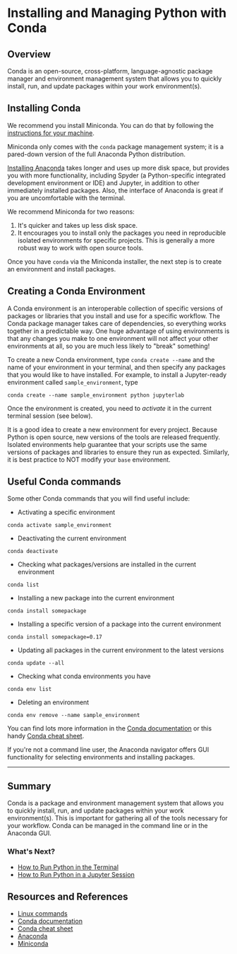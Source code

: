 # Installing and Managing Python with Conda

## Overview

Conda is an open-source, cross-platform, language-agnostic package manager and environment management system that allows you to quickly install, run, and update packages within your work environment(s).

## Installing Conda

We recommend you install Miniconda. You can do that by following the [instructions for your machine](https://docs.conda.io/en/latest/miniconda.html).

Miniconda only comes with the `conda` package management system; it is a pared-down version of the full Anaconda Python distribution.

[Installing Anaconda](https://docs.anaconda.com/anaconda/install/) takes longer and uses up more disk space, but provides you with more functionality, including Spyder (a Python-specific integrated development environment or IDE) and Jupyter, in addition to other immediately installed packages. Also, the interface of Anaconda is great if you are uncomfortable with the terminal.

We recommend Miniconda for two reasons:

1. It's quicker and takes up less disk space.
2. It encourages you to install only the packages you need in reproducible isolated environments for specific projects. This is generally a more robust way to work with open source tools.

Once you have `conda` via the Miniconda installer, the next step is to create an environment and install packages.

## Creating a Conda Environment

A Conda environment is an interoperable collection of specific versions of packages or libraries that you install and use for a specific workflow. The Conda package manager takes care of dependencies, so everything works together in a predictable way. One huge advantage of using environments is that any changes you make to one environment will not affect your other environments at all, so you are much less likely to "break" something!

To create a new Conda environment, type `conda create --name` and the name of your environment in your terminal, and then specify any packages that you would like to have installed. For example, to install a Jupyter-ready environment called `sample_environment`, type

```
conda create --name sample_environment python jupyterlab
```

Once the environment is created, you need to _activate_ it in the current terminal session (see below).

It is a good idea to create a new environment for every project. Because Python is open source, new versions of the tools are released frequently. Isolated environments help guarantee that your scripts use the same versions of packages and libraries to ensure they run as expected. Similarly, it is best practice to NOT modify your `base` environment.

## Useful Conda commands

Some other Conda commands that you will find useful include:

- Activating a specific environment

```
conda activate sample_environment
```

- Deactivating the current environment

```
conda deactivate
```

- Checking what packages/versions are installed in the current environment

```
conda list
```

- Installing a new package into the current environment

```
conda install somepackage
```

- Installing a specific version of a package into the current environment

```
conda install somepackage=0.17
```

- Updating all packages in the current environment to the latest versions

```
conda update --all
```

- Checking what conda environments you have

```
conda env list
```

- Deleting an environment

```
conda env remove --name sample_environment
```

You can find lots more information in the [Conda documentation](https://docs.conda.io/en/latest/) or this handy [Conda cheat sheet](https://docs.conda.io/projects/conda/en/latest/_downloads/843d9e0198f2a193a3484886fa28163c/conda-cheatsheet.pdf).

If you're not a command line user, the Anaconda navigator offers GUI functionality for selecting environments and installing packages.

---

## Summary

Conda is a package and environment management system that allows you to quickly install, run, and update packages within your work environment(s). This is important for gathering all of the tools necessary for your workflow. Conda can be managed in the command line or in the Anaconda GUI.

### What's Next?

- [How to Run Python in the Terminal](terminal.md)
- [How to Run Python in a Jupyter Session](jupyter.md)

## Resources and References

- [Linux commands](https://cheatography.com/davechild/cheat-sheets/linux-command-line/)
- [Conda documentation](https://docs.conda.io/en/latest/)
- [Conda cheat sheet](https://docs.conda.io/projects/conda/en/latest/_downloads/843d9e0198f2a193a3484886fa28163c/conda-cheatsheet.pdf)
- [Anaconda](https://docs.anaconda.com/anaconda/install/)
- [Miniconda](https://docs.conda.io/en/latest/miniconda.html)
